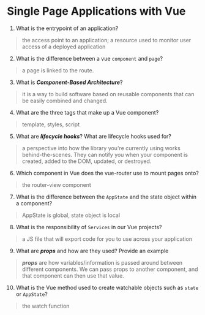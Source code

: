 # Single Page Applications with Vue
01. What is the entrypoint of an application?

  > the access point to an application; a resource used to monitor user access of a deployed application

02. What is the difference between a vue `component` and `page`?

  > a page is linked to the route. 

03. What is ***Component-Based Architecture***?

  > it is a way to build software based on reusable components that can be easily combined and changed.

04. What are the three tags that make up a Vue component?

  > template, styles, script

05. What are ***lifecycle hooks***? What are lifecycle hooks used for?

  > a perspective into how the library you're currently using works behind-the-scenes. They can notify you when your component is created, added to the DOM, updated, or destroyed.

06. Which component in Vue does the vue-router use to mount pages onto?

  > the router-view component

07. What is the difference between the `AppState` and the state object within a component?

  > AppState is global, state object is local

08. What is the responsibility of `Services` in our Vue projects?

  > a JS file that will export code for you to use across your application

09. What are ***props*** and how are they used? Provide an example

  > ***props*** are how variables/information is passed around between different components. We can pass props to another component, and that component can then use that value.

10. What is the Vue method used to create watchable objects such as `state` or `AppState`?

  > the watch function
